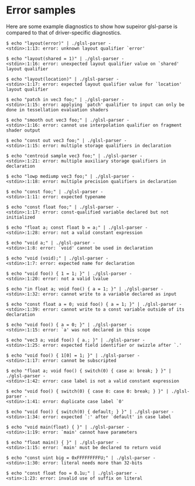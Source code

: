# Error samples

Here are some example diagnostics to show how supeiror glsl-parse is compared to
that of driver-specific diagnostics.

    $ echo "layout(error)" | ./glsl-parser -
    <stdin>:1:13: error: unknown layout qualifier `error'

    $ echo "layout(shared = 1)" | ./glsl-parser -
    <stdin>:1:16: error: unexpected layout qualifier value on `shared' layout qualifier

    $ echo "layout(location)" | ./glsl-parser -
    <stdin>:1:17: error: expected layout qualifier value for `location' layout qualifier

    $ echo "patch in vec3 foo;" | ./glsl-parser -
    <stdin>:1:15: error: applying `patch' qualifier to input can only be done in tessellation evaluation shaders

    $ echo "smooth out vec3 foo;" | ./glsl-parser -
    <stdin>:1:16: error: cannot use interpolation qualifier on fragment shader output

    $ echo "const out vec3 foo;" | ./glsl-parser -
    <stdin>:1:15: error: multiple storage qualifiers in declaration

    $ echo "centroid sample vec3 foo;" | ./glsl-parser -
    <stdin>:1:21: error: multiple auxiliary storage qualifiers in declaration

    $ echo "lowp mediump vec3 foo;" | ./glsl-parser -
    <stdin>:1:18: error: multiple precision qualifiers in declaration

    $ echo "const foo;" | ./glsl-parser -
    <stdin>:1:11: error: expected typename

    $ echo "const float foo;" | ./glsl-parser -
    <stdin>:1:17: error: const-qualified variable declared but not initialized

    $ echo "float a; const float b = a;" | ./glsl-parser -
    <stdin>:1:28: error: not a valid constant expression

    $ echo "void a;" | ./glsl-parser -
    <stdin>:1:8: error: `void' cannot be used in declaration

    $ echo "void (void);" | ./glsl-parser -
    <stdin>:1:7: error: expected name for declaration

    $ echo "void foo() { 1 = 1; }" | ./glsl-parser -
    <stdin>:1:20: error: not a valid lvalue

    $ echo "in float a; void foo() { a = 1; }" | ./glsl-parser -
    <stdin>:1:32: error: cannot write to a variable declared as input

    $ echo "const float a = 0; void foo() { a = 1; }" | ./glsl-parser -
    <stdin>:1:39: error: cannot write to a const variable outside of its declaration

    $ echo "void foo() { a = 0; }" | ./glsl-parser -
    <stdin>:1:15: error: `a' was not declared in this scope

    $ echo "vec3 a; void foo() { a.; }" | ./glsl-parser -
    <stdin>:1:25: error: expected field identifier or swizzle after `.'

    $ echo "void foo() { 1[0] = 1; }" | ./glsl-parser -
    <stdin>:1:17: error: cannot be subscripted

    $ echo "float a; void foo() { switch(0) { case a: break; } }" | ./glsl-parser -
    <stdin>:1:42: error: case label is not a valid constant expression

    $ echo "void foo() { switch(0) { case 0: case 0: break; } }" | ./glsl-parser -
    <stdin>:1:41: error: duplicate case label `0'

    $ echo "void foo() { switch(0) { default; } }" | ./glsl-parser -
    <stdin>:1:34: error: expected `:' after `default' in case label

    $ echo "void main(float) { }" | ./glsl-parser -
    <stdin>:1:19: error: `main' cannot have parameters

    $ echo "float main() { }" | ./glsl-parser -
    <stdin>:1:15: error: `main' must be declared to return void

    $ echo "const uint big = 0xFFFFFFFFFU;" | ./glsl-parser -
    <stdin>:1:30: error: literal needs more than 32-bits

    $ echo "const float foo = 0.1u;" | ./glsl-parser -
    <stin>:1:23: error: invalid use of suffix on literal
